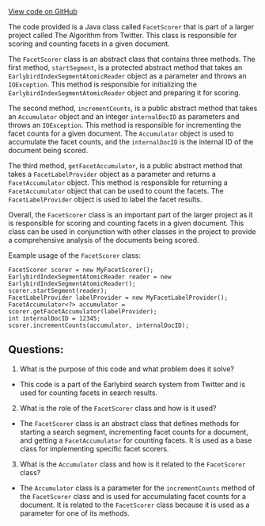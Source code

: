 [View code on GitHub](https://github.com/misbahsy/the-algorithm/src/java/com/twitter/search/earlybird/search/facets/FacetScorer.java)

The code provided is a Java class called `FacetScorer` that is part of a larger project called The Algorithm from Twitter. This class is responsible for scoring and counting facets in a given document. 

The `FacetScorer` class is an abstract class that contains three methods. The first method, `startSegment`, is a protected abstract method that takes an `EarlybirdIndexSegmentAtomicReader` object as a parameter and throws an `IOException`. This method is responsible for initializing the `EarlybirdIndexSegmentAtomicReader` object and preparing it for scoring. 

The second method, `incrementCounts`, is a public abstract method that takes an `Accumulator` object and an integer `internalDocID` as parameters and throws an `IOException`. This method is responsible for incrementing the facet counts for a given document. The `Accumulator` object is used to accumulate the facet counts, and the `internalDocID` is the internal ID of the document being scored. 

The third method, `getFacetAccumulator`, is a public abstract method that takes a `FacetLabelProvider` object as a parameter and returns a `FacetAccumulator` object. This method is responsible for returning a `FacetAccumulator` object that can be used to count the facets. The `FacetLabelProvider` object is used to label the facet results. 

Overall, the `FacetScorer` class is an important part of the larger project as it is responsible for scoring and counting facets in a given document. This class can be used in conjunction with other classes in the project to provide a comprehensive analysis of the documents being scored. 

Example usage of the `FacetScorer` class:

```
FacetScorer scorer = new MyFacetScorer();
EarlybirdIndexSegmentAtomicReader reader = new EarlybirdIndexSegmentAtomicReader();
scorer.startSegment(reader);
FacetLabelProvider labelProvider = new MyFacetLabelProvider();
FacetAccumulator<?> accumulator = scorer.getFacetAccumulator(labelProvider);
int internalDocID = 12345;
scorer.incrementCounts(accumulator, internalDocID);
```
## Questions: 
 1. What is the purpose of this code and what problem does it solve?
- This code is a part of the Earlybird search system from Twitter and is used for counting facets in search results.

2. What is the role of the `FacetScorer` class and how is it used?
- The `FacetScorer` class is an abstract class that defines methods for starting a search segment, incrementing facet counts for a document, and getting a `FacetAccumulator` for counting facets. It is used as a base class for implementing specific facet scorers.

3. What is the `Accumulator` class and how is it related to the `FacetScorer` class?
- The `Accumulator` class is a parameter for the `incrementCounts` method of the `FacetScorer` class and is used for accumulating facet counts for a document. It is related to the `FacetScorer` class because it is used as a parameter for one of its methods.
